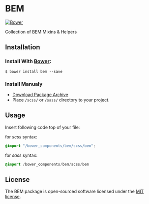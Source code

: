 # BEM
[![Bower](https://img.shields.io/bower/v/bem.svg)](https://github.com/zgabievi/bem)

Collection of BEM Mixins &amp; Helpers

## Installation
### Install With [Bower](http://bower.io/):
```
$ bower install bem --save
```
### Install Manualy
- [Download Package Archive](https://github.com/zgabievi/bem/archive/master.zip)
- Place `/scss/` or `/sass/` directory to your project.

## Usage
Insert following code top of your file:

for *scss* syntax:
```scss
@import "/bower_components/bem/scss/bem";
```

for *sass* syntax:
```sass
@import /bower_components/bem/scss/bem
```

## License
The BEM package is open-sourced software licensed under the [MIT license](http://opensource.org/licenses/MIT).
